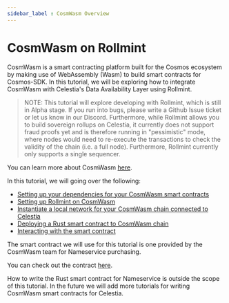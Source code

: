 ```yaml
---
sidebar_label : CosmWasm Overview
---
```


# CosmWasm on Rollmint

CosmWasm is a smart contracting platform built for the Cosmos
ecosystem by making use of WebAssembly (Wasm) to build smart contracts
for Cosmos-SDK. In this tutorial, we will be exploring how to integrate
CosmWasm with Celestia's Data Availability Layer using Rollmint.

> NOTE: This tutorial will explore developing with Rollmint,
  which is still in Alpha stage. If you run into bugs, please
  write a Github Issue ticket or let us know in our Discord.
  Furthermore, while Rollmint allows you to build sovereign rollups
  on Celestia, it currently does not support fraud proofs yet and is
  therefore running in "pessimistic" mode, where nodes would need to
  re-execute the transactions to check the validity of the chain
  (i.e. a full node). Furthermore, Rollmint currently only supports
  a single sequencer.

You can learn more about CosmWasm [here](https://docs.cosmwasm.com/docs/1.0/).

In this tutorial, we will going over the following:

* [Setting up your dependencies for your CosmWasm smart contracts](./cosmwasm-dependency.md)
* [Setting up Rollmint on CosmWasm](./cosmwasm-dependency.md#wasmd-installation)
* [Instantiate a local network for your CosmWasm chain connected to Celestia](./cosmwasm-environment.md)
* [Deploying a Rust smart contract to CosmWasm chain](./cosmwasm-contract-deployment.md)
* [Interacting with the smart contract](./cosmwasm-contract-interaction.md)

The smart contract we will use for this tutorial is one provided by
the CosmWasm team for Nameservice purchasing.

You can check out the contract [here](https://github.com/InterWasm/cw-contracts/tree/main/contracts/nameservice).

How to write the Rust smart contract for Nameservice is outside the scope of
this tutorial. In the future we will add more tutorials for writing CosmWasm
smart contracts for Celestia.

